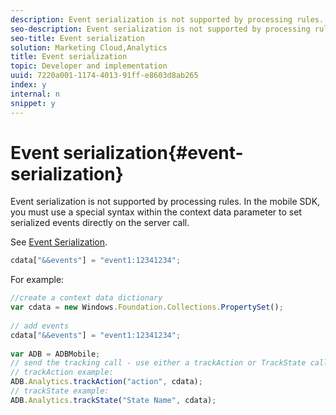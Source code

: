 ```yaml
---
description: Event serialization is not supported by processing rules. In the mobile SDK, you must use a special syntax within the context data parameter to set serialized events directly on the server call.
seo-description: Event serialization is not supported by processing rules. In the mobile SDK, you must use a special syntax within the context data parameter to set serialized events directly on the server call.
seo-title: Event serialization
solution: Marketing Cloud,Analytics
title: Event serialization
topic: Developer and implementation
uuid: 7220a001-1174-4013-91ff-e8603d8ab265
index: y
internal: n
snippet: y
---
```


# Event serialization{#event-serialization}

Event serialization is not supported by processing rules. In the mobile SDK, you must use a special syntax within the context data parameter to set serialized events directly on the server call.

See [Event Serialization](https://microsite.omniture.com/t2/help/en_US/sc/implement/?f=c_event_serialization).

```js
cdata["&&events"] = "event1:12341234";
```

For example:

```js
//create a context data dictionary 
var cdata = new Windows.Foundation.Collections.PropertySet(); 
 
// add events 
cdata["&&events"] = "event1:12341234"; 
 
var ADB = ADBMobile; 
// send the tracking call - use either a trackAction or TrackState call. 
// trackAction example: 
ADB.Analytics.trackAction("action", cdata); 
// trackState example: 
ADB.Analytics.trackState("State Name", cdata);
```

